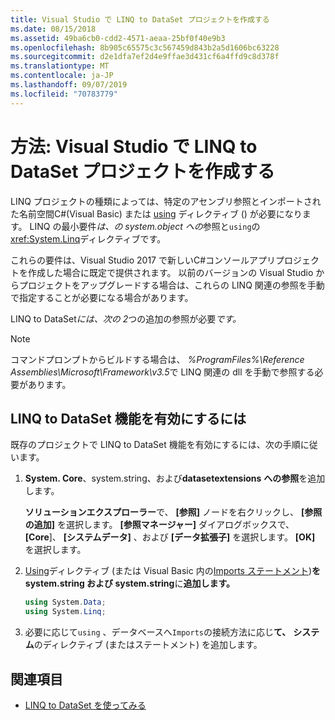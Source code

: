 ```yaml
---
title: Visual Studio で LINQ to DataSet プロジェクトを作成する
ms.date: 08/15/2018
ms.assetid: 49ba6cb0-cdd2-4571-aeaa-25bf0f40e9b3
ms.openlocfilehash: 8b905c65575c3c567459d843b2a5d1606bc63228
ms.sourcegitcommit: d2e1dfa7ef2d4e9ffae3d431cf6a4ffd9c8d378f
ms.translationtype: MT
ms.contentlocale: ja-JP
ms.lasthandoff: 09/07/2019
ms.locfileid: "70783779"
---
```

# <a name="how-to-create-a-linq-to-dataset-project-in-visual-studio"></a>方法: Visual Studio で LINQ to DataSet プロジェクトを作成する

LINQ プロジェクトの種類によっては、特定のアセンブリ参照とインポートされた名前空間C#(Visual Basic) または [using](../../../csharp/language-reference/keywords/using-directive.md) ディレクティブ () が必要になります。 LINQ の最小要件*は、の system.object への*参照と`using`の<xref:System.Linq>ディレクティブです。

これらの要件は、Visual Studio 2017 で新しいC#コンソールアプリプロジェクトを作成した場合に既定で提供されます。 以前のバージョンの Visual Studio からプロジェクトをアップグレードする場合は、これらの LINQ 関連の参照を手動で指定することが必要になる場合があります。

LINQ to DataSet*には、次の 2*つの追加の参照が必要*です。*

> [!NOTE]
> コマンドプロンプトからビルドする場合は、 *%ProgramFiles%\Reference Assemblies\Microsoft\Framework\v3.5*で LINQ 関連の dll を手動で参照する必要があります。

## <a name="to-enable-linq-to-dataset-functionality"></a>LINQ to DataSet 機能を有効にするには

既存のプロジェクトで LINQ to DataSet 機能を有効にするには、次の手順に従います。

1. **System. Core**、system.string、および**datasetextensions** **への参照**を追加します。

   **ソリューションエクスプローラー**で、 **[参照]** ノードを右クリックし、 **[参照の追加]** を選択します。 **[参照マネージャー]** ダイアログボックスで、 **[Core**]、 **[システムデータ]** 、および **[データ拡張子]** を選択します。 **[OK]** を選択します。

1. [Using](../../../csharp/language-reference/keywords/using-directive.md)ディレクティブ (または Visual Basic 内の[Imports ステートメント](../../../visual-basic/language-reference/statements/imports-statement-net-namespace-and-type.md))**を system.string および system.string**に**追加します。**

   ```csharp
   using System.Data;
   using System.Linq;
   ```

1. 必要に応じて`using` 、データベースへ`Imports`の接続方法に応じ**て、** **システム**のディレクティブ (またはステートメント) を追加します。

## <a name="see-also"></a>関連項目

- [LINQ to DataSet を使ってみる](getting-started-linq-to-dataset.md)
